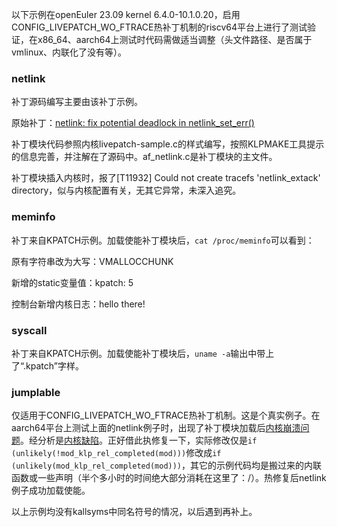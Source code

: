 以下示例在openEuler 23.09 kernel 6.4.0-10.1.0.20，启用CONFIG_LIVEPATCH_WO_FTRACE热补丁机制的riscv64平台上进行了测试验证，在x86_64、aarch64上测试时代码需做适当调整（头文件路径、是否属于vmlinux、内联化了没有等）。

### netlink

补丁源码编写主要由该补丁示例。

原始补丁：[netlink: fix potential deadlock in netlink_set_err()](https://git.kernel.org/pub/scm/linux/kernel/git/stable/linux.git/commit/?h=linux-6.4.y&id=1556ba034b95cfd4f75ea93c1a2679ae0444bba1)

补丁模块代码参照内核livepatch-sample.c的样式编写，按照KLPMAKE工具提示的信息完善，并注解在了源码中。af_netlink.c是补丁模块的主文件。

补丁模块插入内核时，报了[T11932] Could not create tracefs 'netlink_extack' directory，似与内核配置有关，无其它异常，未深入追究。

### meminfo

补丁来自KPATCH示例。加载使能补丁模块后，`cat /proc/meminfo`可以看到：

原有字符串改为大写：VMALLOCCHUNK

新增的static变量值：kpatch: 5

控制台新增内核日志：hello there!

### syscall

补丁来自KPATCH示例。加载使能补丁模块后，`uname -a`输出中带上了“.kpatch”字样。

### jumplable

仅适用于CONFIG_LIVEPATCH_WO_FTRACE热补丁机制。这是个真实例子。在aarch64平台上测试上面的netlink例子时，出现了补丁模块加载后[内核崩溃问题](https://gitee.com/laokz/klpmake/issues/I8HFMR)。经分析是[内核缺陷](https://gitee.com/openeuler/kernel/issues/I8HNHM?from=project-issue)。正好借此执修复一下，实际修改仅是`if (unlikely(!mod_klp_rel_completed(mod)))`修改成`if (unlikely(mod_klp_rel_completed(mod)))`，其它的示例代码均是搬过来的内联函数或一些声明（半个多小时的时间绝大部分消耗在这里了：/）。热修复后netlink例子成功加载使能。

以上示例均没有kallsyms中同名符号的情况，以后遇到再补上。

